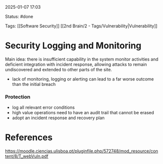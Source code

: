 2025-01-07 17:03

Status: #done 

Tags: [[Software Security]] [[2nd Brain/2 - Tags/Vulnerability|Vulnerability]]

# Security Logging and Monitoring

Main idea: there is insufficient capability in the system monitor activities and deficient integration with incident response, allowing attacks to remain undiscovered and extended to other parts of the site.
- lack of monitoring, logging or alerting can lead to a far worse outcome than the initial breach

### Protection
- log all relevant error conditions
- high value operations need to have an audit trail that cannot be erased
- adopt an incident response and recovery plan

# References

https://moodle.ciencias.ulisboa.pt/pluginfile.php/572748/mod_resource/content/8/T_webVuln.pdf